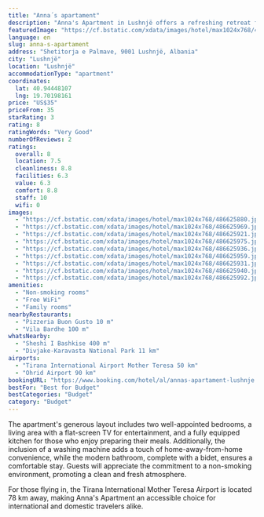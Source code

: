```yaml
---
title: "Anna´s apartament"
description: "Anna's Apartment in Lushnjë offers a refreshing retreat for travelers seeking comfort and convenience."
featuredImage: "https://cf.bstatic.com/xdata/images/hotel/max1024x768/486625880.jpg?k=46fdf33ad7610529e8422d60d8e5188418389dde5188edfec0bdce25ddfd46af&o=&hp=1"
language: en
slug: anna-s-apartament
address: "Shetitorja e Palmave, 9001 Lushnjë, Albania"
city: "Lushnjë"
location: "Lushnjë"
accommodationType: "apartment"
coordinates:
  lat: 40.94448107
  lng: 19.70198161
price: "US$35"
priceFrom: 35
starRating: 3
rating: 8
ratingWords: "Very Good"
numberOfReviews: 2
ratings:
  overall: 8
  location: 7.5
  cleanliness: 8.8
  facilities: 6.3
  value: 6.3
  comfort: 8.8
  staff: 10
  wifi: 0
images:
  - "https://cf.bstatic.com/xdata/images/hotel/max1024x768/486625880.jpg?k=46fdf33ad7610529e8422d60d8e5188418389dde5188edfec0bdce25ddfd46af&o=&hp=1"
  - "https://cf.bstatic.com/xdata/images/hotel/max1024x768/486625969.jpg?k=c1d52492538505473567656b9c3b8e83ec44b35dbc375f2d5a5dcac1897ab979&o=&hp=1"
  - "https://cf.bstatic.com/xdata/images/hotel/max1024x768/486625921.jpg?k=c205314dff4bad519d4f4eeeadca7494f6fe55fceb8b7dab8d37beff156f573c&o=&hp=1"
  - "https://cf.bstatic.com/xdata/images/hotel/max1024x768/486625975.jpg?k=ec674af36121203b5c4127d3341712bd25399094e150ba3000a47e922c13518b&o=&hp=1"
  - "https://cf.bstatic.com/xdata/images/hotel/max1024x768/486625936.jpg?k=3f21e6470902f4d97db0effd66c50d9fbd9b95bf4c8a13b83e6ba920e450515a&o=&hp=1"
  - "https://cf.bstatic.com/xdata/images/hotel/max1024x768/486625959.jpg?k=9c384a7e716a25f547dfbb1aebbf56fbfb134b86cdcb1b0e88cd0ffdd48f210b&o=&hp=1"
  - "https://cf.bstatic.com/xdata/images/hotel/max1024x768/486625931.jpg?k=f68885ffb96d163ecdbdef77af9f6bedbefaad9a67840100b469efd2d2b4416f&o=&hp=1"
  - "https://cf.bstatic.com/xdata/images/hotel/max1024x768/486625940.jpg?k=50abd4fbc1e4184f9318e04dc5d1a7a41aef916a3a1148111a3e6546c807338a&o=&hp=1"
  - "https://cf.bstatic.com/xdata/images/hotel/max1024x768/486625992.jpg?k=696e09d11e59b7c14e53f57673fdc043c72aa63309b6f8537b5f58fc82f0a1ae&o=&hp=1"
amenities:
  - "Non-smoking rooms"
  - "Free WiFi"
  - "Family rooms"
nearbyRestaurants:
  - "Pizzeria Buon Gusto 10 m"
  - "Vila Bardhe 100 m"
whatsNearby:
  - "Sheshi I Bashkise 400 m"
  - "Divjake-Karavasta National Park 11 km"
airports:
  - "Tirana International Airport Mother Teresa 50 km"
  - "Ohrid Airport 90 km"
bookingURL: "https://www.booking.com/hotel/al/annas-apartament-lushnje.en-gb.html?aid=8035640"
bestFor: "Best for Budget"
bestCategories: "Budget"
category: "Budget"
---
```


The apartment's generous layout includes two well-appointed bedrooms, a living area with a flat-screen TV for entertainment, and a fully equipped kitchen for those who enjoy preparing their meals. Additionally, the inclusion of a washing machine adds a touch of home-away-from-home convenience, while the modern bathroom, complete with a bidet, ensures a comfortable stay. Guests will appreciate the commitment to a non-smoking environment, promoting a clean and fresh atmosphere.

For those flying in, the Tirana International Mother Teresa Airport is located 78 km away, making Anna's Apartment an accessible choice for international and domestic travelers alike.